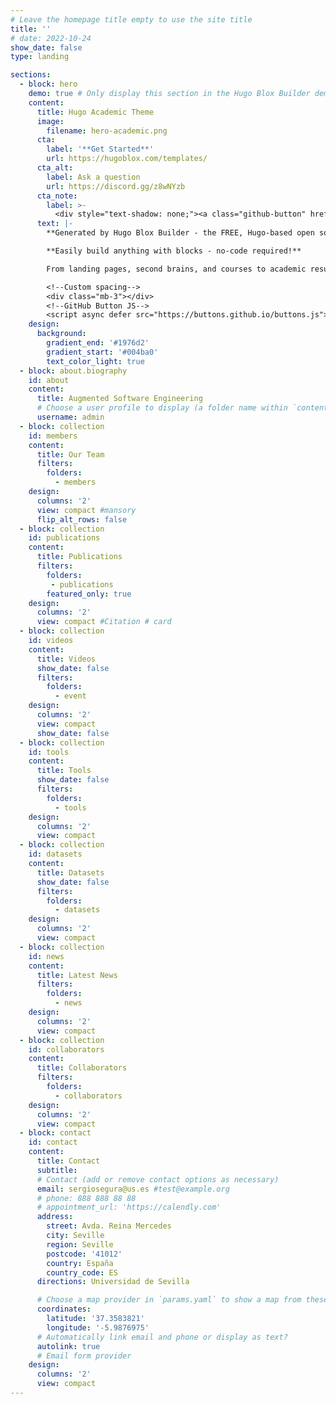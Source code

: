 ```yaml
---
# Leave the homepage title empty to use the site title
title: ''
# date: 2022-10-24
show_date: false
type: landing

sections:
  - block: hero
    demo: true # Only display this section in the Hugo Blox Builder demo site
    content:
      title: Hugo Academic Theme
      image:
        filename: hero-academic.png
      cta:
        label: '**Get Started**'
        url: https://hugoblox.com/templates/
      cta_alt:
        label: Ask a question
        url: https://discord.gg/z8wNYzb
      cta_note:
        label: >-
          <div style="text-shadow: none;"><a class="github-button" href="https://github.com/HugoBlox/hugo-blox-builder" data-icon="octicon-star" data-size="large" data-show-count="true" aria-label="Star">Star Hugo Blox Builder</a></div><div style="text-shadow: none;"><a class="github-button" href="https://github.com/HugoBlox/theme-academic-cv" data-icon="octicon-star" data-size="large" data-show-count="true" aria-label="Star">Star the Academic template</a></div>
      text: |-
        **Generated by Hugo Blox Builder - the FREE, Hugo-based open source website builder trusted by 500,000+ sites.**

        **Easily build anything with blocks - no-code required!**

        From landing pages, second brains, and courses to academic resumés, conferences, and tech blogs.

        <!--Custom spacing-->
        <div class="mb-3"></div>
        <!--GitHub Button JS-->
        <script async defer src="https://buttons.github.io/buttons.js"></script>
    design:
      background:
        gradient_end: '#1976d2'
        gradient_start: '#004ba0'
        text_color_light: true
  - block: about.biography
    id: about
    content:
      title: Augmented Software Engineering
      # Choose a user profile to display (a folder name within `content/authors/`)
      username: admin
  - block: collection
    id: members
    content:
      title: Our Team
      filters:
        folders:
          - members
    design:
      columns: '2' 
      view: compact #mansory 
      flip_alt_rows: false
  - block: collection
    id: publications
    content:
      title: Publications 
      filters:
        folders:
         - publications
        featured_only: true
    design:
      columns: '2'
      view: compact #Citation # card
  - block: collection
    id: videos
    content:
      title: Videos
      show_date: false
      filters:
        folders:
          - event
    design:
      columns: '2'
      view: compact
      show_date: false
  - block: collection
    id: tools
    content:
      title: Tools
      show_date: false
      filters:
        folders:
          - tools  
    design:
      columns: '2'
      view: compact
  - block: collection
    id: datasets
    content:
      title: Datasets
      show_date: false
      filters:
        folders:
          - datasets  
    design:
      columns: '2'
      view: compact
  - block: collection
    id: news
    content:
      title: Latest News
      filters:
        folders:
          - news
    design:
      columns: '2'
      view: compact  
  - block: collection
    id: collaborators
    content:
      title: Collaborators
      filters:
        folders:
          - collaborators
    design:
      columns: '2'
      view: compact     
  - block: contact
    id: contact
    content:
      title: Contact
      subtitle:
      # Contact (add or remove contact options as necessary)
      email: sergiosegura@us.es #test@example.org
      # phone: 888 888 88 88
      # appointment_url: 'https://calendly.com'
      address:
        street: Avda. Reina Mercedes
        city: Seville
        region: Seville
        postcode: '41012'
        country: España
        country_code: ES
      directions: Universidad de Sevilla

      # Choose a map provider in `params.yaml` to show a map from these coordinates
      coordinates:
        latitude: '37.3583821'
        longitude: '-5.9876975'  
      # Automatically link email and phone or display as text?
      autolink: true
      # Email form provider
    design:
      columns: '2'
      view: compact
---
```




